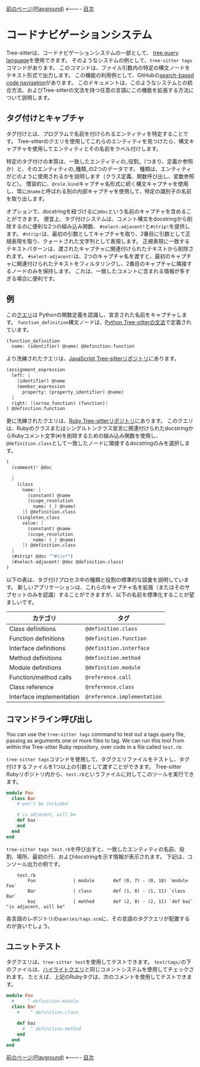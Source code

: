 <!-- textlint-disable -->
[前のページ(Playground)](./section-7-playground.md) <---- [目次](../README.md)


# コードナビゲーションシステム

Tree-sitterは、コードナビゲーションシステムの一部として、
[tree query language](https://tree-sitter.github.io/tree-sitter/using-parsers#pattern-matching-with-queries)を使用できます。
そのようなシステムの例として、`tree-sitter tags`コマンドがあります。
このコマンドは、ファイル引数内の特定の構文ノードをテキスト形式で出力します。
この機能の利用例として、GitHubの[search-based code navigation](https://docs.github.com/en/repositories/working-with-files/using-files/navigating-code-on-github#precise-and-search-based-navigation)があります。
このドキュメントは、このようなシステムとの統合方法、およびTree-sitterの文法を持つ任意の言語にこの機能を拡張する方法について説明します。

## タグ付けとキャプチャ

タグ付けとは、プログラムで名前を付けられるエンティティを特定することです。
Tree-sitterのクエリを使用してこれらのエンティティを見つけたら、構文キャプチャを使用してエンティティとその名前をラベル付けします。

特定のタグ付けの本質は、一致したエンティティの_役割_（つまり、定義か参照か）と、そのエンティティの_種類_の2つのデータです。
種類は、エンティティがどのように使用されるかを説明します（クラス定義、関数呼び出し、変数参照など）。
慣習的に、`@role.kind`キャプチャ名形式に続く構文キャプチャを使用し、常に`@name`と呼ばれる別の内部キャプチャを使用して、特定の識別子の名前を取り出します。

オプションで、docstringを紐づけるに`@doc`という名前のキャプチャを含めることができます。
便宜上、タグ付けシステムは、コメント構文をdocstringから削除するのに便利な2つの組み込み関数、
`#select-adjacent!`と`#strip!`を提供します。
`#strip!`は、最初の引数としてキャプチャを取り、2番目に引数として正規表現を取り、クォートされた文字列として表現します。
正規表現に一致するテキストパターンは、渡されたキャプチャに関連付けられたテキストから削除されます。
`#select-adjacent!`は、2つのキャプチャ名を渡すと、最初のキャプチャに関連付けられたテキストをフィルタリングし、2番目のキャプチャに隣接するノードのみを保持します。
これは、一致したコメントに含まれる情報が多すぎる場合に便利です。

## 例

この[クエリ](https://github.com/tree-sitter/tree-sitter-python/blob/78c4e9b6b2f08e1be23b541ffced47b15e2972ad/queries/tags.scm#L4-L5)は
Pythonの関数定義を認識し、宣言された名前をキャプチャします。
`function_definition`構文ノードは、[Python Tree-sitterの文法](https://github.com/tree-sitter/tree-sitter-python/blob/78c4e9b6b2f08e1be23b541ffced47b15e2972ad/grammar.js#L354)で定義されています。

``` scheme
(function_definition
  name: (identifier) @name) @definition.function
```

より洗練されたクエリは、[JavaScript Tree-sitterリポジトリ](https://github.com/tree-sitter/tree-sitter-javascript/blob/fdeb68ac8d2bd5a78b943528bb68ceda3aade2eb/queries/tags.scm#L63-L70)にあります。

``` scheme
(assignment_expression
  left: [
    (identifier) @name
    (member_expression
      property: (property_identifier) @name)
  ]
  right: [(arrow_function) (function)]
) @definition.function
```

更に洗練されたクエリは、[Ruby Tree-sitterリポジトリ](https://github.com/tree-sitter/tree-sitter-ruby/blob/1ebfdb288842dae5a9233e2509a135949023dd82/queries/tags.scm#L24-L43)にあります。
このクエリは、Rubyのクラスまたはシングルトンクラス宣言に関連付けられたdocstringからRubyコメント文字(`#`)を削除するための組み込み関数を使用し、`@definition.class`として一致したノードに隣接するdocstringのみを選択します。

``` scheme
(
  (comment)* @doc
  .
  [
    (class
      name: [
        (constant) @name
        (scope_resolution
          name: (_) @name)
      ]) @definition.class
    (singleton_class
      value: [
        (constant) @name
        (scope_resolution
          name: (_) @name)
      ]) @definition.class
  ]
  (#strip! @doc "^#\\s*")
  (#select-adjacent! @doc @definition.class)
)
```

以下の表は、タグ付けプロセス中の種類と役割の標準的な語彙を説明しています。
新しいアプリケーションは、これらのキャプチャ名を拡張（またはそのサブセットのみを認識）することができますが、以下の名前を標準化することが望ましいです。

| カテゴリ                 | タグ                         |
|--------------------------|-----------------------------|
| Class definitions        | `@definition.class`         |
| Function definitions     | `@definition.function`      |
| Interface definitions    | `@definition.interface`     |
| Method definitions       | `@definition.method`        |
| Module definitions       | `@definition.module`        |
| Function/method calls    | `@reference.call`           |
| Class reference          | `@reference.class`          |
| Interface implementation | `@reference.implementation` |

## コマンドライン呼び出し

You can use the `tree-sitter tags` command to test out a tags query file, passing as arguments one or more files to tag. We can run this tool from within the Tree-sitter Ruby repository, over code in a file called `test.rb`:

`tree-sitter tags`コマンドを使用して、タグクエリファイルをテストし、タグ付けするファイルを1つ以上の引数として渡すことができます。
Tree-sitter Rubyリポジトリ内から、`test.rb`というファイルに対してこのツールを実行できます。

``` ruby
module Foo
  class Bar
    # won't be included

    # is adjacent, will be
    def baz
    end
  end
end
```

`tree-sitter tags test.rb`を呼び出すと、一致したエンティティの名前、役割、場所、最初の行、およびdocstringを示す情報が表示されます。
下記は、コンソール出力の例です。

```
    test.rb
        Foo              | module       def (0, 7) - (0, 10) `module Foo`
        Bar              | class        def (1, 8) - (1, 11) `class Bar`
        baz              | method       def (2, 8) - (2, 11) `def baz`  "is adjacent, will be"
```

各言語のレポジトリの`queries/tags.scm`に、その言語のタグクエリが配置するのが良いでしょう。

## ユニットテスト

タグクエリは、`tree-sitter test`を使用してテストできます。
`test/tags/`の下のファイルは、[ハイライトクエリ](https://tree-sitter.github.io/tree-sitter/syntax-highlighting#unit-testing)と同じコメントシステムを使用してチェックされます。
たとえば、上記のRubyタグは、次のコメントを使用してテストできます。

```ruby
module Foo
  #     ^ definition.module
  class Bar
    #    ^ definition.class

    def baz
      #  ^ definition.method
    end
  end
end
```

[前のページ(Playground)](./section-7-playground.md) <---- [目次](../README.md)
<!-- textlint-enable -->